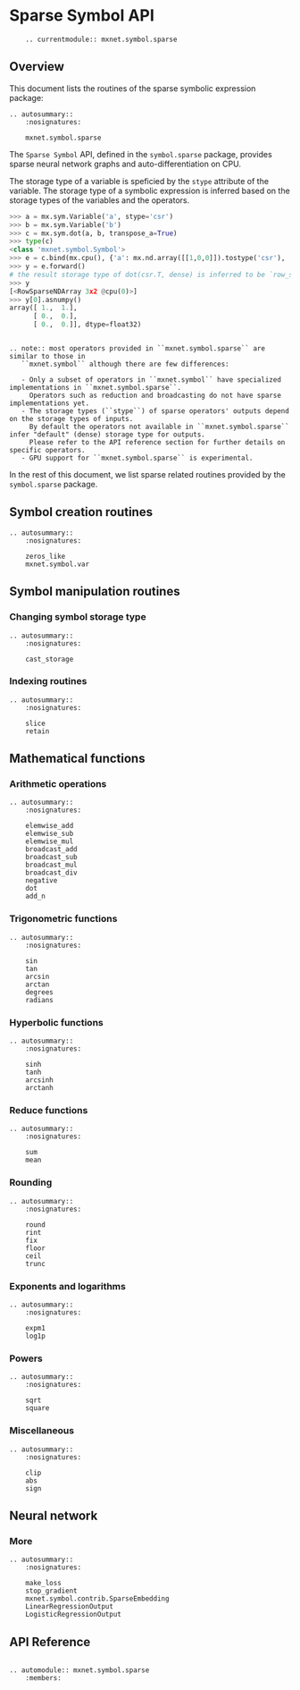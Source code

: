 # Sparse Symbol API

```eval_rst
    .. currentmodule:: mxnet.symbol.sparse
```

## Overview

This document lists the routines of the sparse symbolic expression package:

```eval_rst
.. autosummary::
    :nosignatures:

    mxnet.symbol.sparse
```

The `Sparse Symbol` API, defined in the `symbol.sparse` package, provides
sparse neural network graphs and auto-differentiation on CPU.

The storage type of a variable is speficied by the `stype` attribute of the variable.
The storage type of a symbolic expression is inferred based on the storage types of the variables and the operators.

```python
>>> a = mx.sym.Variable('a', stype='csr')
>>> b = mx.sym.Variable('b')
>>> c = mx.sym.dot(a, b, transpose_a=True)
>>> type(c)
<class 'mxnet.symbol.Symbol'>
>>> e = c.bind(mx.cpu(), {'a': mx.nd.array([[1,0,0]]).tostype('csr'), 'b':mx.nd.ones((1,2))})
>>> y = e.forward()
# the result storage type of dot(csr.T, dense) is inferred to be `row_sparse`
>>> y
[<RowSparseNDArray 3x2 @cpu(0)>]
>>> y[0].asnumpy()
array([ 1.,  1.],
      [ 0.,  0.],
      [ 0.,  0.]], dtype=float32)
```

```eval_rst

.. note:: most operators provided in ``mxnet.symbol.sparse`` are similar to those in
   ``mxnet.symbol`` although there are few differences:

   - Only a subset of operators in ``mxnet.symbol`` have specialized implementations in ``mxnet.symbol.sparse``.
     Operators such as reduction and broadcasting do not have sparse implementations yet.
   - The storage types (``stype``) of sparse operators' outputs depend on the storage types of inputs.
     By default the operators not available in ``mxnet.symbol.sparse`` infer "default" (dense) storage type for outputs.
     Please refer to the API reference section for further details on specific operators.
   - GPU support for ``mxnet.symbol.sparse`` is experimental.

```

In the rest of this document, we list sparse related routines provided by the
`symbol.sparse` package.

## Symbol creation routines

```eval_rst
.. autosummary::
    :nosignatures:

    zeros_like
    mxnet.symbol.var
```

## Symbol manipulation routines

### Changing symbol storage type

```eval_rst
.. autosummary::
    :nosignatures:

    cast_storage
```

### Indexing routines

```eval_rst
.. autosummary::
    :nosignatures:

    slice
    retain
```

## Mathematical functions

### Arithmetic operations

```eval_rst
.. autosummary::
    :nosignatures:

    elemwise_add
    elemwise_sub
    elemwise_mul
    broadcast_add
    broadcast_sub
    broadcast_mul
    broadcast_div
    negative
    dot
    add_n
```

### Trigonometric functions

```eval_rst
.. autosummary::
    :nosignatures:

    sin
    tan
    arcsin
    arctan
    degrees
    radians
```

### Hyperbolic functions

```eval_rst
.. autosummary::
    :nosignatures:

    sinh
    tanh
    arcsinh
    arctanh
```

### Reduce functions

```eval_rst
.. autosummary::
    :nosignatures:

    sum
    mean
```

### Rounding

```eval_rst
.. autosummary::
    :nosignatures:

    round
    rint
    fix
    floor
    ceil
    trunc
```

### Exponents and logarithms

```eval_rst
.. autosummary::
    :nosignatures:

    expm1
    log1p
```

### Powers

```eval_rst
.. autosummary::
    :nosignatures:

    sqrt
    square
```

### Miscellaneous

```eval_rst
.. autosummary::
    :nosignatures:

    clip
    abs
    sign
```

## Neural network

### More

```eval_rst
.. autosummary::
    :nosignatures:

    make_loss
    stop_gradient
    mxnet.symbol.contrib.SparseEmbedding
    LinearRegressionOutput
    LogisticRegressionOutput
```

## API Reference

<script type="text/javascript" src='../../../_static/js/auto_module_index.js'></script>

```eval_rst

.. automodule:: mxnet.symbol.sparse
    :members:

```

<script>auto_index("api-reference");</script>
